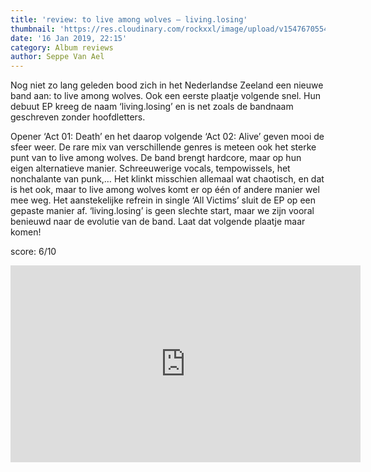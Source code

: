 ```yaml
---
title: 'review: to live among wolves – living.losing'
thumbnail: 'https://res.cloudinary.com/rockxxl/image/upload/v1547670554/a0921254073_10.jpg'
date: '16 Jan 2019, 22:15'
category: Album reviews
author: Seppe Van Ael
---
```

Nog niet zo lang geleden bood zich in het Nederlandse Zeeland een nieuwe band aan: to live among wolves. Ook een eerste plaatje volgende snel. Hun debuut EP kreeg de naam ‘living.losing’ en is net zoals de bandnaam geschreven zonder hoofdletters. 

Opener ‘Act 01: Death’ en het daarop volgende ‘Act 02: Alive’ geven mooi de sfeer weer. De rare mix van verschillende genres is meteen ook het sterke punt van to live among wolves. De band brengt hardcore, maar op hun eigen alternatieve manier. Schreeuwerige vocals, tempowissels, het nonchalante van punk,… Het klinkt misschien allemaal wat chaotisch, en dat is het ook, maar to live among wolves komt er op één of andere manier wel mee weg. Het aanstekelijke refrein in single ‘All Victims’ sluit de EP op een gepaste manier af. ‘living.losing’ is geen slechte start, maar we zijn vooral benieuwd naar de evolutie van de band. Laat dat volgende plaatje maar komen!    

score: 6/10

<iframe width="560" height="315" src="https://www.youtube.com/embed/md86H36xGHY" frameborder="0" allow="accelerometer; autoplay; encrypted-media; gyroscope; picture-in-picture" allowfullscreen></iframe>
